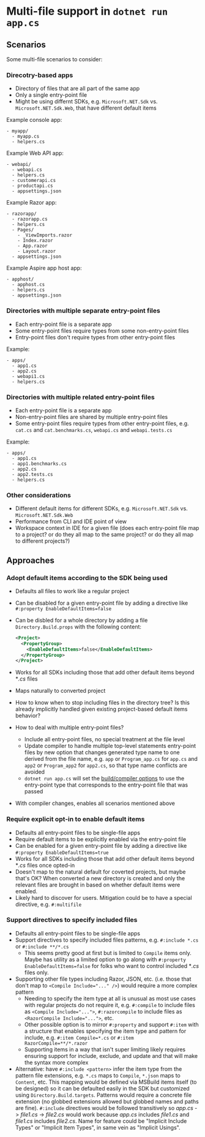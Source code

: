 # Multi-file support in `dotnet run app.cs`

## Scenarios

Some multi-file scenarios to consider:

### Direcotry-based apps

- Directory of files that are all part of the same app
- Only a single entry-point file
- Might be using differnt SDKs, e.g. `Microsoft.NET.Sdk` vs. `Microsoft.NET.Sdk.Web`, that have different default items

Example console app:

```text
- myapp/
  - myapp.cs
  - helpers.cs
```

Example Web API app:

```text
- webapi/
  - webapi.cs
  - helpers.cs
  - customerapi.cs
  - productapi.cs
  - appsettings.json
```

Example Razor app:

```text
- razorapp/
  - razorapp.cs
  - helpers.cs
  - Pages/
    - _ViewImports.razor
    - Index.razor
    - App.razor
    - Layout.razor
  - appsettings.json
```

Example Aspire app host app:

```text
- apphost/
  - apphost.cs
  - helpers.cs
  - appsettings.json
```

### Directories with multiple separate entry-point files

- Each entry-point file is a separate app
- Some entry-point files require types from some non-entry-point files
- Entry-point files don't require types from other entry-point files

Example:

```text
- apps/
  - app1.cs
  - app2.cs
  - webapi1.cs
  - helpers.cs
```

### Directories with multiple related entry-point files

- Each entry-point file is a separate app
- Non-entry-point files are shared by multiple entry-point files
- Some entry-point files require types from other entry-point files, e.g. `cat.cs` and `cat.benchmarks.cs`, `webapi.cs` and `webapi.tests.cs`

Example:

```text
- apps/
  - app1.cs
  - app1.benchmarks.cs
  - app2.cs
  - app2.tests.cs
  - helpers.cs
```

### Other considerations

- Different default items for different SDKs, e.g. `Microsoft.NET.Sdk` vs. `Microsoft.NET.Sdk.Web`
- Performance from CLI and IDE point of view
- Workspace context in IDE for a given file (does each entry-point file map to a project? or do they all map to the same project? or do they all map to different projects?)

## Approaches

### Adopt default items according to the SDK being used

- Defaults all files to work like a regular project
- Can be disabled for a given entry-point file by adding a directive like `#:property EnableDefaultItems=false`
- Can be disbled for a whole directory by adding a file `Directory.Build.props` with the following content:

    ```xml
    <Project>
      <PropertyGroup>
        <EnableDefaultItems>false</EnableDefaultItems>
      </PropertyGroup>
    </Project>
    ```

- Works for all SDKs including those that add other default items beyond **.cs* files
- Maps naturally to converted project
- How to know when to stop including files in the directory tree? Is this already implicitly handled given existing project-based default items behavior?
- How to deal with multiple entry-point files?
  - Include all entry-point files, no special treatment at the file level
  - Update compiler to handle multiple top-level statements entry-point files by new option that changes generated type name to one derived from the file name, e.g. `app` or `Program_app.cs` for `app.cs` and `app2` or `Program_app2` for `app2.cs`, so that type name conflicts are avoided
  - `dotnet run app.cs` will set the [build/compiler options](https://learn.microsoft.com/dotnet/csharp/language-reference/compiler-options/advanced#mainentrypoint-or-startupobject) to use the entry-point type that corresponds to the entry-point file that was passed
- With compiler changes, enables all scenarios mentioned above

### Require explicit opt-in to enable default items

- Defaults all entry-point files to be single-file apps
- Require default items to be explicitly enabled via the entry-point file
- Can be enabled for a given entry-point file by adding a directive like `#:property EnableDefaultItems=true`
- Works for all SDKs including those that add other default items beyond **.cs* files once opted-in
- Doesn't map to the natural default for coverted projects, but maybe that's OK? When converted a new directory is created and only the relevant files are brought in based on whether default items were enabled.
- Likely hard to discover for users. Mitigation could be to have a special directive, e.g. `#:multifile`

### Support directives to specify included files

- Defaults all entry-point files to be single-file apps
- Support directives to specify included files patterns, e.g. `#:include *.cs` or `#:include **/*.cs`
  - This seems pretty good at first but is limited to `Compile` items only. Maybe has utility as a limited option to go along with `#:property EnableDefaultItems=false` for folks who want to control included **.cs* files only.
- Supporting other file types including Razor, JSON, etc. (i.e. those that don't map to `<Compile Include="..." />`) would require a more complex pattern
  - Needing to specify the item type at all is unusual as most use cases with regular projects do not require it, e.g. `#:compile` to include files as `<Compile Include="...">`, `#:razorcompile` to include files as `<RazorCompile Include="...">`, etc.
  - Other possible option is to mirror `#:property` and support `#:item` with a structure that enables specifying the item type and pattern for include, e.g. `#:item Compile=*.cs` or `#:item RazorCompile=**/*.razor`
  - Supporting items in a way that isn't super limiting likely requires ensuring support for include, exclude, and update and that will make the syntax more complex
- Alternative: have `#:include <pattern>` infer the item type from the pattern file extensions, e.g. `*.cs` maps to `Compile`, `*.json` maps to `Content`, etc. This mapping would be defined via MSBuild items itself (to be designed) so it can be defaulted easily in the SDK but customized using `Directory.Build.targets`. Patterns would require a concrete file extension (no globbed extensions allowed but globbed names and paths are fine). `#:include` directives would be followed transitively so *app.cs* -> *file1.cs* -> *file2.cs* would work because *app.cs* includes *file1.cs* and *file1.cs* includes *file2.cs*. Name for feature could be "Implicit Include Types" or "Implicit Item Types", in same vein as "Implicit Usings".
